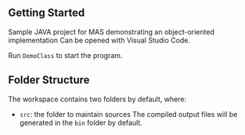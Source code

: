 ## Getting Started
Sample JAVA project for MAS demonstrating an object-oriented implementation
Can be opened with Visual Studio Code.

Run `DemoClass` to start the program.

## Folder Structure
The workspace contains two folders by default, where:
- `src`: the folder to maintain sources
The compiled output files will be generated in the `bin` folder by default.

